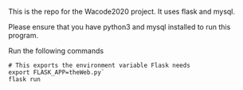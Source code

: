 This is the repo for the Wacode2020 project. It uses flask and mysql. 

Please ensure that you have python3 and mysql installed to run this program. 

Run the following commands 

```
# This exports the environment variable Flask needs
export FLASK_APP=theWeb.py` 
flask run
``` 


